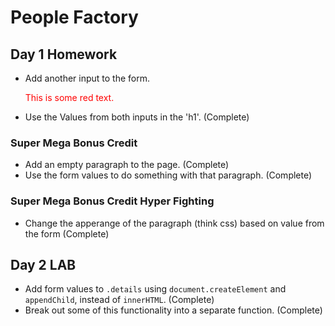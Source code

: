# People Factory

## Day 1 Homework

* Add another input to the form. <p style='color:red'>This is some red text.</p>
* Use the Values from both inputs in the 'h1'. (Complete)

### Super Mega Bonus Credit

* Add an empty paragraph to the page. (Complete)
* Use the form values to do something with that paragraph. (Complete)

### Super Mega Bonus Credit Hyper Fighting

* Change the apperange of the paragraph (think css) based on value from the form (Complete)

## Day 2 LAB

* Add form values to `.details` using `document.createElement` and `appendChild`, instead of `innerHTML`. (Complete)
* Break out some of this functionality into a separate function. (Complete)

